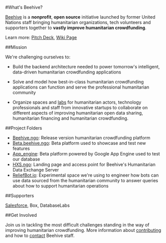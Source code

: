 #What's Beehive?

[Beehive]() is a **nonprofit**, **open source** initiative launched by former United Nations staff bringing humanitarian organizations, tech volunteers and supporters together to **vastly improve humanitarian crowdfunding**.

Learn more: [Pitch Deck](), [Wiki Page]()

##Mission

We're challenging ourselves to:

- Build the backend architecture needed to power tomorrow's intelligent, data-driven humanitarian crowdfunding applications

- Solve and model how best-in-class humanitarian crowdfunding applications can function and serve the professional humanitarian community

- Organize spaces and [labs]() for humanitarian actors, technology professionals and staff from innovative startups to collaborate on different aspects of improving humanitarian open data sharing, humanitarian financing and humanitarian crowdfunding.

##Project Folders

- [Beehive.ngo](): Release version humanitarian crowdfunding platform
- [Beta.beehive.ngo](): Beta platform used to showcase and test new features 
- [App_engine](): Beta platform powered by Google App Engine used to test our database
- [HXS.ngo](): Landing page and access point for Beehive's Humanitarian Data Exchange Server
- [ReliefBot.io](): Experimental space we're using to engineer how bots can use data sourced from the humanitarian community to answer queries about how to support humanitarian operations

##Supporters

[Salesforce](), Box, DatabaseLabs


##Get Involved

Join us in tackling the most difficult challenges standing in the way of improving humanitarian crowdfunding. More information about [contributing]() and how to [contact]() Beehive staff.
